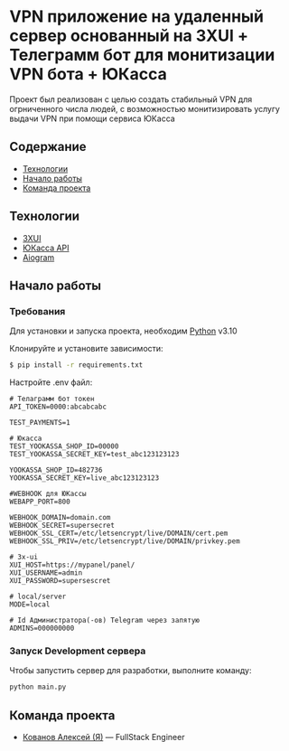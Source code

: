 # VPN приложение на удаленный сервер основанный на 3XUI + Телеграмм бот для монитизации VPN бота + ЮКасса
Проект был реализован с целью создать стабильный VPN для огрниченного числа людей, с возможностью монитизировать услугу выдачи VPN при помощи сервиса ЮКасса

## Содержание
- [Технологии](#технологии)
- [Начало работы](#начало-работы)
- [Команда проекта](#команда-проекта)

## Технологии
- [3XUI](https://github.com/MHSanaei/3x-ui)
- [ЮКасса API](https://yookassa.ru/developers)
- [Aiogram](https://aiogram.dev/)

## Начало работы

### Требования
Для установки и запуска проекта, необходим [Python](https://www.python.org/) v3.10

Клонируйте и установите зависимости:
```sh
$ pip install -r requirements.txt
```

Настройте .env файл:

```
# Телаграмм бот токен
API_TOKEN=0000:abcabcabc

TEST_PAYMENTS=1

# Юкасса
TEST_YOOKASSA_SHOP_ID=00000
TEST_YOOKASSA_SECRET_KEY=test_abc123123123

YOOKASSA_SHOP_ID=482736
YOOKASSA_SECRET_KEY=live_abc123123123

#WEBHOOK для ЮКассы
WEBAPP_PORT=800

WEBHOOK_DOMAIN=domain.com
WEBHOOK_SECRET=supersecret
WEBHOOK_SSL_CERT=/etc/letsencrypt/live/DOMAIN/cert.pem
WEBHOOK_SSL_PRIV=/etc/letsencrypt/live/DOMAIN/privkey.pem

# 3x-ui
XUI_HOST=https://mypanel/panel/
XUI_USERNAME=admin
XUI_PASSWORD=supersescret

# local/server
MODE=local

# Id Администратора(-ов) Telegram через запятую 
ADMINS=000000000
```

### Запуск Development сервера
Чтобы запустить сервер для разработки, выполните команду:
```sh
python main.py
```


## Команда проекта
- [Кованов Алексей (Я)](https://t.me/kovanoFFFreelance) — FullStack Engineer

